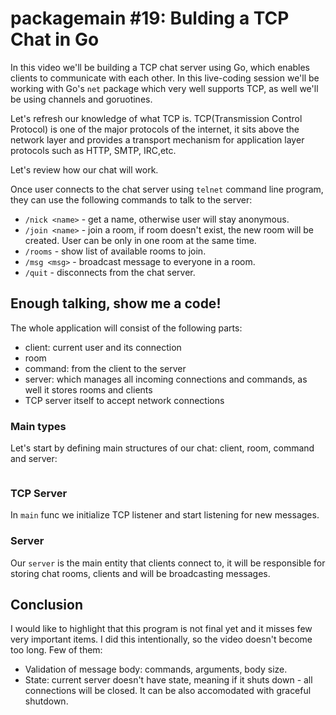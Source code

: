 # packagemain #19: Bulding a TCP Chat in Go

In this video we'll be building a TCP chat server using Go, which enables clients to communicate with each other. In this live-coding session we'll be working with Go's `net` package which very well supports TCP, as well we'll be using channels and goruotines.

Let's refresh our knowledge of what TCP is. TCP(Transmission Control Protocol) is one of the major protocols of the internet, it sits above the network layer and provides a transport mechanism for application layer protocols such as HTTP, SMTP, IRC,etc.

Let's review how our chat will work.

Once user connects to the chat server using `telnet` command line program, they can use the following commands to talk to the server:

- `/nick <name>` - get a name, otherwise user will stay anonymous.
- `/join <name>` - join a room, if room doesn't exist, the new room will be created. User can be only in one room at the same time.
- `/rooms` - show list of available rooms to join.
- `/msg	<msg>` - broadcast message to everyone in a room.
- `/quit` - disconnects from the chat server.

## Enough talking, show me a code!

The whole application will consist of the following parts:

- client: current user and its connection
- room
- command: from the client to the server
- server: which manages all incoming connections and commands, as well it stores rooms and clients
- TCP server itself to accept network connections

### Main types

Let's start by defining main structures of our chat: client, room, command and server:

```go

```

### TCP Server

In `main` func we initialize TCP listener and start listening for new messages.

### Server

Our `server` is the main entity that clients connect to, it will be responsible for storing chat rooms, clients and will be broadcasting messages.

## Conclusion

I would like to highlight that this program is not final yet and it misses few very important items. I did this intentionally, so the video doesn't become too long. Few of them:

- Validation of message body: commands, arguments, body size.
- State: current server doesn't have state, meaning if it shuts down - all connections will be closed. It can be also accomodated with graceful shutdown.